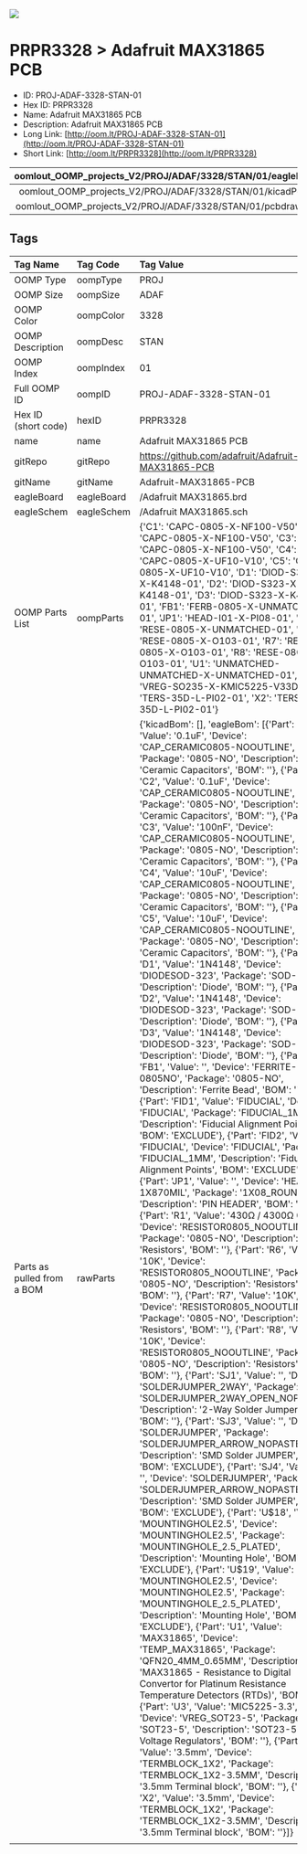 


  
![][im]
# PRPR3328 > Adafruit MAX31865 PCB

- ID: PROJ-ADAF-3328-STAN-01
- Hex ID: PRPR3328
- Name: Adafruit MAX31865 PCB
- Description: Adafruit MAX31865 PCB
- Long Link: [http://oom.lt/PROJ-ADAF-3328-STAN-01](http://oom.lt/PROJ-ADAF-3328-STAN-01)
- Short Link: [http://oom.lt/PRPR3328](http://oom.lt/PRPR3328)
  

|oomlout_OOMP_projects_V2/PROJ/ADAF/3328/STAN/01/eagleImage.png|oomlout_OOMP_projects_V2/PROJ/ADAF/3328/STAN/01/eagleSchemImage.png|oomlout_OOMP_projects_V2/PROJ/ADAF/3328/STAN/01/kicadPcb3dFront.png|oomlout_OOMP_projects_V2/PROJ/ADAF/3328/STAN/01/kicadPcb3dBack.png|
| :---: | :---: | :---: | :---: |
|oomlout_OOMP_projects_V2/PROJ/ADAF/3328/STAN/01/kicadPcb3d.png|oomlout_OOMP_projects_V2/PROJ/ADAF/3328/STAN/01/bomBack.png|oomlout_OOMP_projects_V2/PROJ/ADAF/3328/STAN/01/bomFront.png|oomlout_OOMP_projects_V2/PROJ/ADAF/3328/STAN/01/pcbdraw.svg|
|oomlout_OOMP_projects_V2/PROJ/ADAF/3328/STAN/01/pcbdrawBack.svg||||

## Tags
  

|Tag Name|Tag Code|Tag Value|
| :--- | :--- | :--- |
|OOMP Type|oompType|PROJ|
|OOMP Size|oompSize|ADAF|
|OOMP Color|oompColor|3328|
|OOMP Description|oompDesc|STAN|
|OOMP Index|oompIndex|01|
|Full OOMP ID|oompID|PROJ-ADAF-3328-STAN-01|
|Hex ID (short code)|hexID|PRPR3328|
|name|name|Adafruit MAX31865 PCB|
|gitRepo|gitRepo|https://github.com/adafruit/Adafruit-MAX31865-PCB|
|gitName|gitName|Adafruit-MAX31865-PCB|
|eagleBoard|eagleBoard|/Adafruit MAX31865.brd|
|eagleSchem|eagleSchem|/Adafruit MAX31865.sch|
|OOMP Parts List|oompParts|{'C1': 'CAPC-0805-X-NF100-V50', 'C2': 'CAPC-0805-X-NF100-V50', 'C3': 'CAPC-0805-X-NF100-V50', 'C4': 'CAPC-0805-X-UF10-V10', 'C5': 'CAPC-0805-X-UF10-V10', 'D1': 'DIOD-S323-X-K4148-01', 'D2': 'DIOD-S323-X-K4148-01', 'D3': 'DIOD-S323-X-K4148-01', 'FB1': 'FERB-0805-X-UNMATCHED-01', 'JP1': 'HEAD-I01-X-PI08-01', 'R1': 'RESE-0805-X-UNMATCHED-01', 'R6': 'RESE-0805-X-O103-01', 'R7': 'RESE-0805-X-O103-01', 'R8': 'RESE-0805-X-O103-01', 'U1': 'UNMATCHED-UNMATCHED-X-UNMATCHED-01', 'U3': 'VREG-SO235-X-KMIC5225-V33D', 'X1': 'TERS-35D-L-PI02-01', 'X2': 'TERS-35D-L-PI02-01'}|
|Parts as pulled from a BOM|rawParts|{'kicadBom': [], 'eagleBom': [{'Part': 'C1', 'Value': '0.1uF', 'Device': 'CAP_CERAMIC0805-NOOUTLINE', 'Package': '0805-NO', 'Description': 'Ceramic Capacitors', 'BOM': ''}, {'Part': 'C2', 'Value': '0.1uF', 'Device': 'CAP_CERAMIC0805-NOOUTLINE', 'Package': '0805-NO', 'Description': 'Ceramic Capacitors', 'BOM': ''}, {'Part': 'C3', 'Value': '100nF', 'Device': 'CAP_CERAMIC0805-NOOUTLINE', 'Package': '0805-NO', 'Description': 'Ceramic Capacitors', 'BOM': ''}, {'Part': 'C4', 'Value': '10uF', 'Device': 'CAP_CERAMIC0805-NOOUTLINE', 'Package': '0805-NO', 'Description': 'Ceramic Capacitors', 'BOM': ''}, {'Part': 'C5', 'Value': '10uF', 'Device': 'CAP_CERAMIC0805-NOOUTLINE', 'Package': '0805-NO', 'Description': 'Ceramic Capacitors', 'BOM': ''}, {'Part': 'D1', 'Value': '1N4148', 'Device': 'DIODESOD-323', 'Package': 'SOD-323', 'Description': 'Diode', 'BOM': ''}, {'Part': 'D2', 'Value': '1N4148', 'Device': 'DIODESOD-323', 'Package': 'SOD-323', 'Description': 'Diode', 'BOM': ''}, {'Part': 'D3', 'Value': '1N4148', 'Device': 'DIODESOD-323', 'Package': 'SOD-323', 'Description': 'Diode', 'BOM': ''}, {'Part': 'FB1', 'Value': '', 'Device': 'FERRITE-0805NO', 'Package': '0805-NO', 'Description': 'Ferrite Bead', 'BOM': ''}, {'Part': 'FID1', 'Value': 'FIDUCIAL', 'Device': 'FIDUCIAL', 'Package': 'FIDUCIAL_1MM', 'Description': 'Fiducial Alignment Points', 'BOM': 'EXCLUDE'}, {'Part': 'FID2', 'Value': 'FIDUCIAL', 'Device': 'FIDUCIAL', 'Package': 'FIDUCIAL_1MM', 'Description': 'Fiducial Alignment Points', 'BOM': 'EXCLUDE'}, {'Part': 'JP1', 'Value': '', 'Device': 'HEADER-1X870MIL', 'Package': '1X08_ROUND_70', 'Description': 'PIN HEADER', 'BOM': ''}, {'Part': 'R1', 'Value': '430Ω / 4300Ω 0.1%', 'Device': 'RESISTOR0805_NOOUTLINE', 'Package': '0805-NO', 'Description': 'Resistors', 'BOM': ''}, {'Part': 'R6', 'Value': '10K', 'Device': 'RESISTOR0805_NOOUTLINE', 'Package': '0805-NO', 'Description': 'Resistors', 'BOM': ''}, {'Part': 'R7', 'Value': '10K', 'Device': 'RESISTOR0805_NOOUTLINE', 'Package': '0805-NO', 'Description': 'Resistors', 'BOM': ''}, {'Part': 'R8', 'Value': '10K', 'Device': 'RESISTOR0805_NOOUTLINE', 'Package': '0805-NO', 'Description': 'Resistors', 'BOM': ''}, {'Part': 'SJ1', 'Value': '', 'Device': 'SOLDERJUMPER_2WAY', 'Package': 'SOLDERJUMPER_2WAY_OPEN_NOPASTE', 'Description': '2-Way Solder Jumper', 'BOM': ''}, {'Part': 'SJ3', 'Value': '', 'Device': 'SOLDERJUMPER', 'Package': 'SOLDERJUMPER_ARROW_NOPASTE', 'Description': 'SMD Solder JUMPER', 'BOM': 'EXCLUDE'}, {'Part': 'SJ4', 'Value': '', 'Device': 'SOLDERJUMPER', 'Package': 'SOLDERJUMPER_ARROW_NOPASTE', 'Description': 'SMD Solder JUMPER', 'BOM': 'EXCLUDE'}, {'Part': 'U$18', 'Value': 'MOUNTINGHOLE2.5', 'Device': 'MOUNTINGHOLE2.5', 'Package': 'MOUNTINGHOLE_2.5_PLATED', 'Description': 'Mounting Hole', 'BOM': 'EXCLUDE'}, {'Part': 'U$19', 'Value': 'MOUNTINGHOLE2.5', 'Device': 'MOUNTINGHOLE2.5', 'Package': 'MOUNTINGHOLE_2.5_PLATED', 'Description': 'Mounting Hole', 'BOM': 'EXCLUDE'}, {'Part': 'U1', 'Value': 'MAX31865', 'Device': 'TEMP_MAX31865', 'Package': 'QFN20_4MM_0.65MM', 'Description': 'MAX31865 - Resistance to Digital Convertor for Platinum  Resistance Temperature Detectors (RTDs)', 'BOM': ''}, {'Part': 'U3', 'Value': 'MIC5225-3.3', 'Device': 'VREG_SOT23-5', 'Package': 'SOT23-5', 'Description': 'SOT23-5 Fixed Voltage Regulators', 'BOM': ''}, {'Part': 'X1', 'Value': '3.5mm', 'Device': 'TERMBLOCK_1X2', 'Package': 'TERMBLOCK_1X2-3.5MM', 'Description': '3.5mm Terminal block', 'BOM': ''}, {'Part': 'X2', 'Value': '3.5mm', 'Device': 'TERMBLOCK_1X2', 'Package': 'TERMBLOCK_1X2-3.5MM', 'Description': '3.5mm Terminal block', 'BOM': ''}]}|
||||



[im]: PROJ/ADAF/3328/STAN/01/kicadPcb3d_450.png
